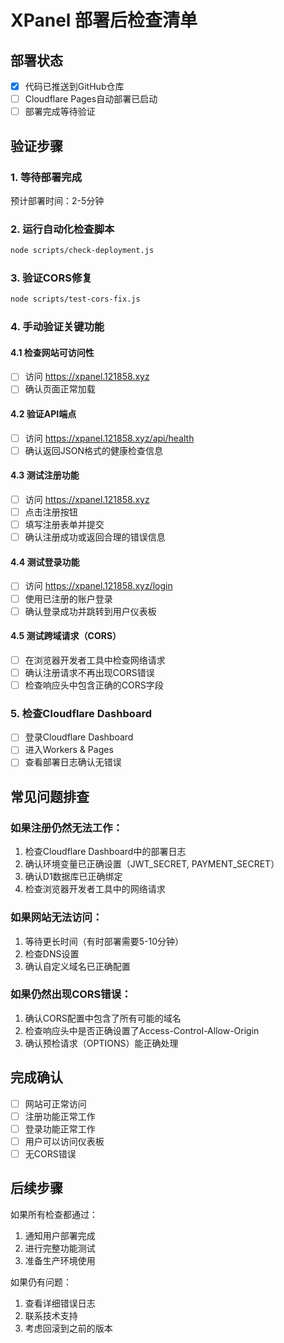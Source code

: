 # XPanel 部署后检查清单

## 部署状态

- [x] 代码已推送到GitHub仓库
- [ ] Cloudflare Pages自动部署已启动
- [ ] 部署完成等待验证

## 验证步骤

### 1. 等待部署完成
预计部署时间：2-5分钟

### 2. 运行自动化检查脚本
```bash
node scripts/check-deployment.js
```

### 3. 验证CORS修复
```bash
node scripts/test-cors-fix.js
```

### 4. 手动验证关键功能

#### 4.1 检查网站可访问性
- [ ] 访问 https://xpanel.121858.xyz
- [ ] 确认页面正常加载

#### 4.2 验证API端点
- [ ] 访问 https://xpanel.121858.xyz/api/health
- [ ] 确认返回JSON格式的健康检查信息

#### 4.3 测试注册功能
- [ ] 访问 https://xpanel.121858.xyz
- [ ] 点击注册按钮
- [ ] 填写注册表单并提交
- [ ] 确认注册成功或返回合理的错误信息

#### 4.4 测试登录功能
- [ ] 访问 https://xpanel.121858.xyz/login
- [ ] 使用已注册的账户登录
- [ ] 确认登录成功并跳转到用户仪表板

#### 4.5 测试跨域请求（CORS）
- [ ] 在浏览器开发者工具中检查网络请求
- [ ] 确认注册请求不再出现CORS错误
- [ ] 检查响应头中包含正确的CORS字段

### 5. 检查Cloudflare Dashboard
- [ ] 登录Cloudflare Dashboard
- [ ] 进入Workers & Pages
- [ ] 查看部署日志确认无错误

## 常见问题排查

### 如果注册仍然无法工作：
1. 检查Cloudflare Dashboard中的部署日志
2. 确认环境变量已正确设置（JWT_SECRET, PAYMENT_SECRET）
3. 确认D1数据库已正确绑定
4. 检查浏览器开发者工具中的网络请求

### 如果网站无法访问：
1. 等待更长时间（有时部署需要5-10分钟）
2. 检查DNS设置
3. 确认自定义域名已正确配置

### 如果仍然出现CORS错误：
1. 确认CORS配置中包含了所有可能的域名
2. 检查响应头中是否正确设置了Access-Control-Allow-Origin
3. 确认预检请求（OPTIONS）能正确处理

## 完成确认

- [ ] 网站可正常访问
- [ ] 注册功能正常工作
- [ ] 登录功能正常工作
- [ ] 用户可以访问仪表板
- [ ] 无CORS错误

## 后续步骤

如果所有检查都通过：
1. 通知用户部署完成
2. 进行完整功能测试
3. 准备生产环境使用

如果仍有问题：
1. 查看详细错误日志
2. 联系技术支持
3. 考虑回滚到之前的版本